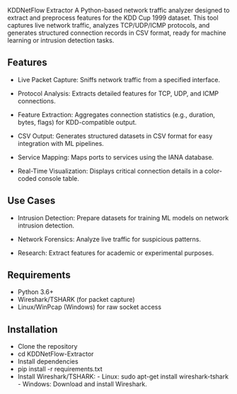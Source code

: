 KDDNetFlow Extractor
A Python-based network traffic analyzer designed to extract and preprocess features for the KDD Cup 1999 dataset. This tool captures live network traffic, analyzes TCP/UDP/ICMP protocols, and generates structured connection records in CSV format, ready for machine learning or intrusion detection tasks.

## Features
- Live Packet Capture: Sniffs network traffic from a specified interface.

- Protocol Analysis: Extracts detailed features for TCP, UDP, and ICMP connections.

- Feature Extraction: Aggregates connection statistics (e.g., duration, bytes, flags) for KDD-compatible output.

- CSV Output: Generates structured datasets in CSV format for easy integration with ML pipelines.

- Service Mapping: Maps ports to services using the IANA database.

- Real-Time Visualization: Displays critical connection details in a color-coded console table.

## Use Cases
- Intrusion Detection: Prepare datasets for training ML models on network intrusion detection.

- Network Forensics: Analyze live traffic for suspicious patterns.

- Research: Extract features for academic or experimental purposes.

## Requirements
- Python 3.6+
- Wireshark/TSHARK (for packet capture)
- Linux/WinPcap (Windows) for raw socket access
  
## Installation
  - Clone the repository
  - cd KDDNetFlow-Extractor
  - Install dependencies
  - pip install -r requirements.txt
  - Install Wireshark/TSHARK:
          - Linux:   sudo apt-get install wireshark-tshark
          - Windows: Download and install Wireshark.
  
